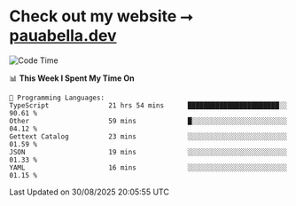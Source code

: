 # Check out my website ⭢ [pauabella.dev](https://pauabella.dev)

<!--START_SECTION:waka-->
![Code Time](http://img.shields.io/badge/Code%20Time-4%2C737%20hrs%2011%20mins-blue)

📊 **This Week I Spent My Time On** 

```text
💬 Programming Languages: 
TypeScript               21 hrs 54 mins      ███████████████████████░░   90.61 % 
Other                    59 mins             █░░░░░░░░░░░░░░░░░░░░░░░░   04.12 % 
Gettext Catalog          23 mins             ░░░░░░░░░░░░░░░░░░░░░░░░░   01.59 % 
JSON                     19 mins             ░░░░░░░░░░░░░░░░░░░░░░░░░   01.33 % 
YAML                     16 mins             ░░░░░░░░░░░░░░░░░░░░░░░░░   01.15 % 
```


 Last Updated on 30/08/2025 20:05:55 UTC
<!--END_SECTION:waka-->

